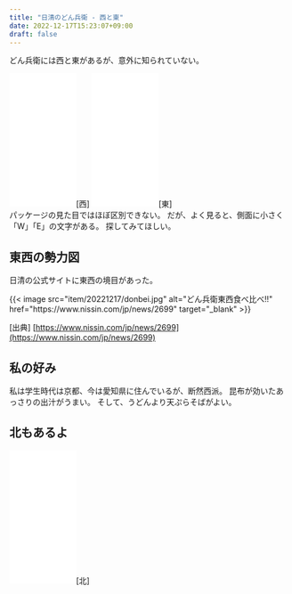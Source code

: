 ```yaml
---
title: "日清のどん兵衛 - 西と東"
date: 2022-12-17T15:23:07+09:00
draft: false
---
```

どん兵衛には西と東があるが、意外に知られていない。

<div class="ad">
  <iframe sandbox="allow-popups allow-scripts allow-modals allow-forms allow-same-origin" style="width:120px;height:240px;" marginwidth="0" marginheight="0" scrolling="no" frameborder="0" src="//rcm-fe.amazon-adsystem.com/e/cm?lt1=_blank&bc1=000000&IS2=1&bg1=FFFFFF&fc1=000000&lc1=0000FF&t=ilove2yuka-22&language=ja_JP&o=9&p=8&l=as4&m=amazon&f=ifr&ref=as_ss_li_til&asins=B00AAQ06V2&linkId=8a263da2ccb1482df02334ebee6660a5"></iframe>[西]
  <iframe sandbox="allow-popups allow-scripts allow-modals allow-forms allow-same-origin" style="width:120px;height:240px;" marginwidth="0" marginheight="0" scrolling="no" frameborder="0" src="//rcm-fe.amazon-adsystem.com/e/cm?lt1=_blank&bc1=000000&IS2=1&bg1=FFFFFF&fc1=000000&lc1=0000FF&t=ilove2yuka-22&language=ja_JP&o=9&p=8&l=as4&m=amazon&f=ifr&ref=as_ss_li_til&asins=B003OQV9DE&linkId=b42eea02aef7675e082363bbeeeb5cf9"></iframe>[東]
</div>
<!--more-->
パッケージの見た目ではほぼ区別できない。
だが、よく見ると、側面に小さく「W」「E」の文字がある。
探してみてほしい。

## 東西の勢力図
日清の公式サイトに東西の境目があった。

<div style="max-width: 720px">
  {{< image src="item/20221217/donbei.jpg" alt="どん兵衛東西食べ比べ!!" href="https://www.nissin.com/jp/news/2699" target="_blank" >}}
</div>

[出典] [https://www.nissin.com/jp/news/2699](https://www.nissin.com/jp/news/2699)


## 私の好み
私は学生時代は京都、今は愛知県に住んでいるが、断然西派。
昆布が効いたあっさりの出汁がうまい。
そして、うどんより天ぷらそばがよい。

## 北もあるよ
<div class="ad">
  <iframe sandbox="allow-popups allow-scripts allow-modals allow-forms allow-same-origin" style="width:120px;height:240px;" marginwidth="0" marginheight="0" scrolling="no" frameborder="0" src="//rcm-fe.amazon-adsystem.com/e/cm?lt1=_blank&bc1=000000&IS2=1&bg1=FFFFFF&fc1=000000&lc1=0000FF&t=ilove2yuka-22&language=ja_JP&o=9&p=8&l=as4&m=amazon&f=ifr&ref=as_ss_li_til&asins=B07YW6VKL2&linkId=fcb92afe44eb7d8af9462a3333cbef70"></iframe>[北]
</div>
